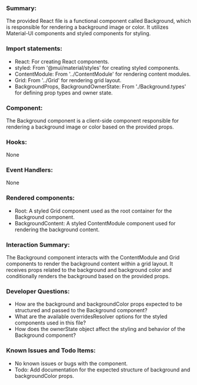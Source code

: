 ### Summary:
The provided React file is a functional component called Background, which is responsible for rendering a background image or color. It utilizes Material-UI components and styled components for styling.

### Import statements:
- React: For creating React components.
- styled: From '@mui/material/styles' for creating styled components.
- ContentModule: From '../ContentModule' for rendering content modules.
- Grid: From '../Grid' for rendering grid layout.
- BackgroundProps, BackgroundOwnerState: From './Background.types' for defining prop types and owner state.

### Component:
The Background component is a client-side component responsible for rendering a background image or color based on the provided props.

### Hooks:
None

### Event Handlers:
None

### Rendered components:
- Root: A styled Grid component used as the root container for the Background component.
- BackgroundContent: A styled ContentModule component used for rendering the background content.

### Interaction Summary:
The Background component interacts with the ContentModule and Grid components to render the background content within a grid layout. It receives props related to the background and background color and conditionally renders the background based on the provided props.

### Developer Questions:
- How are the background and backgroundColor props expected to be structured and passed to the Background component?
- What are the available overridesResolver options for the styled components used in this file?
- How does the ownerState object affect the styling and behavior of the Background component?

### Known Issues and Todo Items:
- No known issues or bugs with the component.
- Todo: Add documentation for the expected structure of background and backgroundColor props.